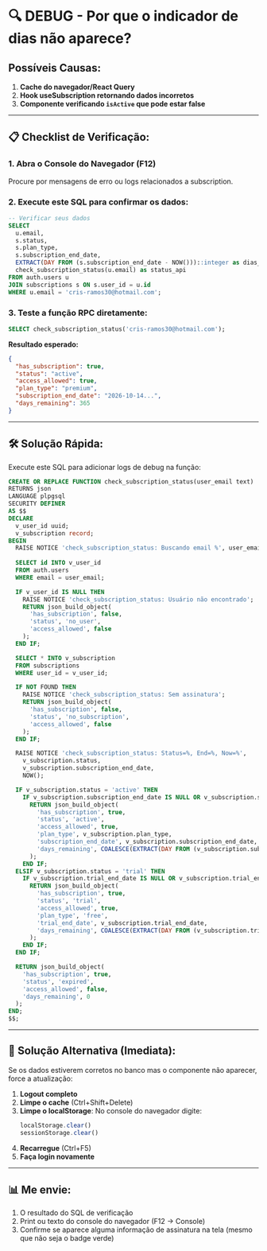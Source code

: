 # 🔍 DEBUG - Por que o indicador de dias não aparece?

## Possíveis Causas:

1. **Cache do navegador/React Query**
2. **Hook useSubscription retornando dados incorretos**
3. **Componente verificando `isActive` que pode estar false**

---

## 📋 Checklist de Verificação:

### 1. Abra o Console do Navegador (F12)

Procure por mensagens de erro ou logs relacionados a subscription.

### 2. Execute este SQL para confirmar os dados:

```sql
-- Verificar seus dados
SELECT 
  u.email,
  s.status,
  s.plan_type,
  s.subscription_end_date,
  EXTRACT(DAY FROM (s.subscription_end_date - NOW()))::integer as dias_calculados,
  check_subscription_status(u.email) as status_api
FROM auth.users u
JOIN subscriptions s ON s.user_id = u.id
WHERE u.email = 'cris-ramos30@hotmail.com';
```

### 3. Teste a função RPC diretamente:

```sql
SELECT check_subscription_status('cris-ramos30@hotmail.com');
```

**Resultado esperado:**
```json
{
  "has_subscription": true,
  "status": "active",
  "access_allowed": true,
  "plan_type": "premium",
  "subscription_end_date": "2026-10-14...",
  "days_remaining": 365
}
```

---

## 🛠️ Solução Rápida:

Execute este SQL para adicionar logs de debug na função:

```sql
CREATE OR REPLACE FUNCTION check_subscription_status(user_email text)
RETURNS json
LANGUAGE plpgsql
SECURITY DEFINER
AS $$
DECLARE
  v_user_id uuid;
  v_subscription record;
BEGIN
  RAISE NOTICE 'check_subscription_status: Buscando email %', user_email;
  
  SELECT id INTO v_user_id
  FROM auth.users
  WHERE email = user_email;

  IF v_user_id IS NULL THEN
    RAISE NOTICE 'check_subscription_status: Usuário não encontrado';
    RETURN json_build_object(
      'has_subscription', false,
      'status', 'no_user',
      'access_allowed', false
    );
  END IF;

  SELECT * INTO v_subscription
  FROM subscriptions
  WHERE user_id = v_user_id;

  IF NOT FOUND THEN
    RAISE NOTICE 'check_subscription_status: Sem assinatura';
    RETURN json_build_object(
      'has_subscription', false,
      'status', 'no_subscription',
      'access_allowed', false
    );
  END IF;

  RAISE NOTICE 'check_subscription_status: Status=%, End=%, Now=%', 
    v_subscription.status, 
    v_subscription.subscription_end_date, 
    NOW();

  IF v_subscription.status = 'active' THEN
    IF v_subscription.subscription_end_date IS NULL OR v_subscription.subscription_end_date > NOW() THEN
      RETURN json_build_object(
        'has_subscription', true,
        'status', 'active',
        'access_allowed', true,
        'plan_type', v_subscription.plan_type,
        'subscription_end_date', v_subscription.subscription_end_date,
        'days_remaining', COALESCE(EXTRACT(DAY FROM (v_subscription.subscription_end_date - NOW()))::integer, 999)
      );
    END IF;
  ELSIF v_subscription.status = 'trial' THEN
    IF v_subscription.trial_end_date IS NULL OR v_subscription.trial_end_date > NOW() THEN
      RETURN json_build_object(
        'has_subscription', true,
        'status', 'trial',
        'access_allowed', true,
        'plan_type', 'free',
        'trial_end_date', v_subscription.trial_end_date,
        'days_remaining', COALESCE(EXTRACT(DAY FROM (v_subscription.trial_end_date - NOW()))::integer, 15)
      );
    END IF;
  END IF;

  RETURN json_build_object(
    'has_subscription', true,
    'status', 'expired',
    'access_allowed', false,
    'days_remaining', 0
  );
END;
$$;
```

---

## 🔧 Solução Alternativa (Imediata):

Se os dados estiverem corretos no banco mas o componente não aparecer, force a atualização:

1. **Logout completo**
2. **Limpe o cache** (Ctrl+Shift+Delete)
3. **Limpe o localStorage**: No console do navegador digite:
   ```javascript
   localStorage.clear()
   sessionStorage.clear()
   ```
4. **Recarregue** (Ctrl+F5)
5. **Faça login novamente**

---

## 📊 Me envie:

1. O resultado do SQL de verificação
2. Print ou texto do console do navegador (F12 → Console)
3. Confirme se aparece alguma informação de assinatura na tela (mesmo que não seja o badge verde)
